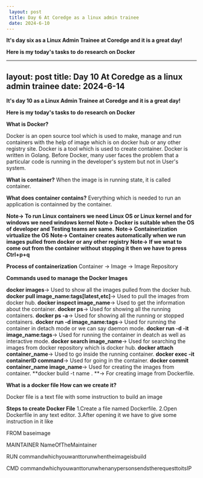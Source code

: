 ```yaml
---
 layout: post
 title: Day 6 At Coredge as a linux admin trainee
 date: 2024-6-10
---
```


**It's day six as a Linux Admin Trainee at Coredge and it is a great day!**

**Here is my today's tasks to do research on Docker**


---
 layout: post
 title: Day 10 At Coredge as a linux admin trainee
 date: 2024-6-14
---

**It's day 10 as a Linux Admin Trainee at Coredge and it is a great day!**

**Here is my today's tasks to do research on Docker**

**What is Docker?**

Docker is an open source tool which is used to  make, manage and run containers with the help of image which is on docker hub or any other registry site.
Docker is a tool which is used to create container.
Docker is written in Golang.
Before Docker, many user faces the problem that a particular code is running in the developer's system but not in User's system.

**What is container?**
When the image is in running state, it is called container.

**What does container contains?**
Everything which is needed to run an application is containned by the container.

**Note-> To run Linux containers we need Linux OS or Linux kernel and for windows we need windows kernel**
**Note-> Docker is suitable when the OS of developer and Testing teams are same.**
**Note-> Containerization virtualize the OS**
**Note-> Container creates automatically when we run images pulled from docker or any other registry**
**Note-> If we wnat to come out from the container without stopping it then we have to press Ctrl+p+q**

**Process of containerization**
Container -> Image -> Image Repository

**Commands used to manage the Docker Images**

**docker images**-> Used to show all the images pulled from the docker hub.
**docker pull image_name:tags[latest,etc]**-> Used to pull the images from docker hub.
**docker inspect image_name**-> Used to get the information about the container.
**docker ps**-> Used for showing all the running containers.
**docker ps -a**-> Used for showing all the running or stopped containers.
**docker run -d image_name:tags**-> Used for running the container in detach mode or we can say daemon mode.
**docker run -d -it image_name:tags**-> Used for running the container in deatch as well as interactive mode.
**docker search image_name**-> Used for searching the images from docker repository which is docker hub.
**docker attach container_name**-> Used to go inside the running container.
**docker exec -it containerID command**-> Used for going in the container.
**docker commit container_name image_name**-> Used for creating the images from container.
**docker build -t name . **-> For creating image from Dockerfile.

**What is a docker file How can we create it?**

Docker file is a text file with some instruction to build an image

**Steps to create Docker File**
1.Create a file named Dockerfile.
2.Open Dockerfile in any text editor.
3.After opening it we have to give some instruction in it like 

FROM baseimage

MAINTAINER NameOfTheMaintainer

RUN commandwhichyouwanttorunwhentheimageisbuild

CMD commandwhichyouwanttorunwhenanypersonsendstherequesttoitsIP


